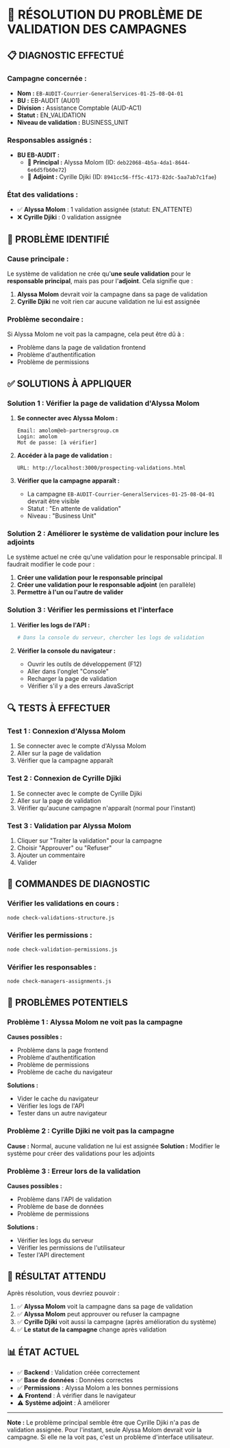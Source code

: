 # 🔧 RÉSOLUTION DU PROBLÈME DE VALIDATION DES CAMPAGNES

## 📋 **DIAGNOSTIC EFFECTUÉ**

### **Campagne concernée :**
- **Nom :** `EB-AUDIT-Courrier-GeneralServices-01-25-08-Q4-01`
- **BU :** EB-AUDIT (AU01)
- **Division :** Assistance Comptable (AUD-AC1)
- **Statut :** EN_VALIDATION
- **Niveau de validation :** BUSINESS_UNIT

### **Responsables assignés :**
- **BU EB-AUDIT :**
  - 👑 **Principal :** Alyssa Molom (ID: `deb22068-4b5a-4da1-8644-6e6d5fb60e72`)
  - 👥 **Adjoint :** Cyrille Djiki (ID: `8941cc56-ff5c-4173-82dc-5aa7ab7c1fae`)

### **État des validations :**
- ✅ **Alyssa Molom** : 1 validation assignée (statut: EN_ATTENTE)
- ❌ **Cyrille Djiki** : 0 validation assignée

## 🎯 **PROBLÈME IDENTIFIÉ**

### **Cause principale :**
Le système de validation ne crée qu'**une seule validation** pour le **responsable principal**, mais pas pour l'**adjoint**. Cela signifie que :

1. **Alyssa Molom** devrait voir la campagne dans sa page de validation
2. **Cyrille Djiki** ne voit rien car aucune validation ne lui est assignée

### **Problème secondaire :**
Si Alyssa Molom ne voit pas la campagne, cela peut être dû à :
- Problème dans la page de validation frontend
- Problème d'authentification
- Problème de permissions

## ✅ **SOLUTIONS À APPLIQUER**

### **Solution 1 : Vérifier la page de validation d'Alyssa Molom**

1. **Se connecter avec Alyssa Molom :**
   ```
   Email: amolom@eb-partnersgroup.cm
   Login: amolom
   Mot de passe: [à vérifier]
   ```

2. **Accéder à la page de validation :**
   ```
   URL: http://localhost:3000/prospecting-validations.html
   ```

3. **Vérifier que la campagne apparaît :**
   - La campagne `EB-AUDIT-Courrier-GeneralServices-01-25-08-Q4-01` devrait être visible
   - Statut : "En attente de validation"
   - Niveau : "Business Unit"

### **Solution 2 : Améliorer le système de validation pour inclure les adjoints**

Le système actuel ne crée qu'une validation pour le responsable principal. Il faudrait modifier le code pour :

1. **Créer une validation pour le responsable principal**
2. **Créer une validation pour le responsable adjoint** (en parallèle)
3. **Permettre à l'un ou l'autre de valider**

### **Solution 3 : Vérifier les permissions et l'interface**

1. **Vérifier les logs de l'API :**
   ```bash
   # Dans la console du serveur, chercher les logs de validation
   ```

2. **Vérifier la console du navigateur :**
   - Ouvrir les outils de développement (F12)
   - Aller dans l'onglet "Console"
   - Recharger la page de validation
   - Vérifier s'il y a des erreurs JavaScript

## 🔍 **TESTS À EFFECTUER**

### **Test 1 : Connexion d'Alyssa Molom**
1. Se connecter avec le compte d'Alyssa Molom
2. Aller sur la page de validation
3. Vérifier que la campagne apparaît

### **Test 2 : Connexion de Cyrille Djiki**
1. Se connecter avec le compte de Cyrille Djiki
2. Aller sur la page de validation
3. Vérifier qu'aucune campagne n'apparaît (normal pour l'instant)

### **Test 3 : Validation par Alyssa Molom**
1. Cliquer sur "Traiter la validation" pour la campagne
2. Choisir "Approuver" ou "Refuser"
3. Ajouter un commentaire
4. Valider

## 📝 **COMMANDES DE DIAGNOSTIC**

### **Vérifier les validations en cours :**
```bash
node check-validations-structure.js
```

### **Vérifier les permissions :**
```bash
node check-validation-permissions.js
```

### **Vérifier les responsables :**
```bash
node check-managers-assignments.js
```

## 🚨 **PROBLÈMES POTENTIELS**

### **Problème 1 : Alyssa Molom ne voit pas la campagne**
**Causes possibles :**
- Problème dans la page frontend
- Problème d'authentification
- Problème de permissions
- Problème de cache du navigateur

**Solutions :**
- Vider le cache du navigateur
- Vérifier les logs de l'API
- Tester dans un autre navigateur

### **Problème 2 : Cyrille Djiki ne voit pas la campagne**
**Cause :** Normal, aucune validation ne lui est assignée
**Solution :** Modifier le système pour créer des validations pour les adjoints

### **Problème 3 : Erreur lors de la validation**
**Causes possibles :**
- Problème dans l'API de validation
- Problème de base de données
- Problème de permissions

**Solutions :**
- Vérifier les logs du serveur
- Vérifier les permissions de l'utilisateur
- Tester l'API directement

## 🎯 **RÉSULTAT ATTENDU**

Après résolution, vous devriez pouvoir :

1. ✅ **Alyssa Molom** voit la campagne dans sa page de validation
2. ✅ **Alyssa Molom** peut approuver ou refuser la campagne
3. ✅ **Cyrille Djiki** voit aussi la campagne (après amélioration du système)
4. ✅ **Le statut de la campagne** change après validation

## 📊 **ÉTAT ACTUEL**

- ✅ **Backend** : Validation créée correctement
- ✅ **Base de données** : Données correctes
- ✅ **Permissions** : Alyssa Molom a les bonnes permissions
- ⚠️ **Frontend** : À vérifier dans le navigateur
- ⚠️ **Système adjoint** : À améliorer

---

**Note :** Le problème principal semble être que Cyrille Djiki n'a pas de validation assignée. Pour l'instant, seule Alyssa Molom devrait voir la campagne. Si elle ne la voit pas, c'est un problème d'interface utilisateur.
